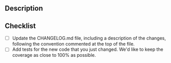 ## Description

<!-- Provide an explanation of the changes, the motivation, and link it to any issue if it exists (e.g. fixes #321). -->

## Checklist

<!-- Make sure to check the following and tick the boxes once they are done. -->

- [ ] Update the CHANGELOG.md file, including a description of the changes, following the convention commented at the
  top of the file.
- [ ] Add tests for the new code that you just changed. We'd like to keep the coverage as close to 100% as possible.
